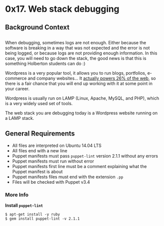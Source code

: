# 0x17. Web stack debugging

## Background Context
## <p align="center"></p>

When debugging, sometimes logs are not enough. Either because the software is breaking in a way that was not expected and the error is not being logged, or because logs are not providing enough information. In this case, you will need to go down the stack, the good news is that this is something Holberton students can do :)

Wordpress is a very popular tool, it allows you to run blogs, portfolios, e-commerce and company websites… It [actually powers 26% of the web](https://managewp.com/blog/statistics-about-wordpress-usage), so there is a fair chance that you will end up working with it at some point in your career.

Wordpress is usually run on LAMP (Linux, Apache, MySQL, and PHP), which is a very widely used set of tools.

The web stack you are debugging today is a Wordpress website running on a LAMP stack.

## General Requirements
- All files are interpreted on Ubuntu 14.04 LTS
- All files end with a new line
- Puppet manifests must pass ``puppet-lint`` version 2.1.1 without any errors
- Puppet manifests must run without error
- Puppet manifests first line must be a comment explaining what the Puppet manifest is about
- Puppet manifests files must end with the extension ``.pp``
- Files will be checked with Puppet v3.4

### More Info
**Install ``puppet-lint``**
```
$ apt-get install -y ruby
$ gem install puppet-lint -v 2.1.1
```
